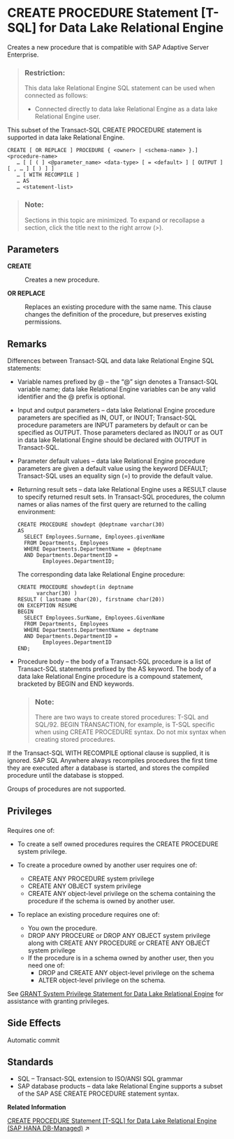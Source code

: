 <!-- loioa618891584f210158ae1b5a5cdce0a34 -->

# CREATE PROCEDURE Statement \[T-SQL\] for Data Lake Relational Engine

Creates a new procedure that is compatible with SAP Adaptive Server Enterprise.



> ### Restriction:  
> This data lake Relational Engine SQL statement can be used when connected as follows:
> 
> -   Connected directly to data lake Relational Engine as a data lake Relational Engine user.



This subset of the Transact-SQL CREATE PROCEDURE statement is supported in data lake Relational Engine.



```
CREATE [ OR REPLACE ] PROCEDURE { <owner> | <schema-name> }.]<procedure-name>
   … [ [ ( ] <@parameter_name> <data-type> [ = <default> ] [ OUTPUT ] [ , … ] [ ) ] ]
   … [ WITH RECOMPILE ]
   … AS
   … <statement-list>
```



> ### Note:  
> Sections in this topic are minimized. To expand or recollapse a section, click the title next to the right arrow \(*\>*\).



<a name="loioa618891584f210158ae1b5a5cdce0a34__create_tsql_proc_parameters1"/>

## Parameters


<dl>
<dt><b>

CREATE

</b></dt>
<dd>

Creates a new procedure.



</dd><dt><b>

OR REPLACE

</b></dt>
<dd>

Replaces an existing procedure with the same name. This clause changes the definition of the procedure, but preserves existing permissions.



</dd>
</dl>



<a name="loioa618891584f210158ae1b5a5cdce0a34__create_tsql_proc_remarks1"/>

## Remarks

Differences between Transact-SQL and data lake Relational Engine SQL statements:

-   Variable names prefixed by @ – the “@” sign denotes a Transact-SQL variable name; data lake Relational Engine variables can be any valid identifier and the @ prefix is optional.

-   Input and output parameters – data lake Relational Engine procedure parameters are specified as IN, OUT, or INOUT; Transact-SQL procedure parameters are INPUT parameters by default or can be specified as OUTPUT. Those parameters declared as INOUT or as OUT in data lake Relational Engine should be declared with OUTPUT in Transact-SQL.

-   Parameter default values – data lake Relational Engine procedure parameters are given a default value using the keyword DEFAULT; Transact-SQL uses an equality sign \(=\) to provide the default value.

-   Returning result sets – data lake Relational Engine uses a RESULT clause to specify returned result sets. In Transact-SQL procedures, the column names or alias names of the first query are returned to the calling environment:

    ```
    CREATE PROCEDURE showdept @deptname varchar(30)
    AS
      SELECT Employees.Surname, Employees.givenName
      FROM Departments, Employees
      WHERE Departments.DepartmentName = @deptname
      AND Departments.DepartmentID =
            Employees.DepartmentID;
    ```

    The corresponding data lake Relational Engine procedure:

    ```
    CREATE PROCEDURE showdept(in deptname 
          varchar(30) )
    RESULT ( lastname char(20), firstname char(20))
    ON EXCEPTION RESUME
    BEGIN
      SELECT Employees.SurName, Employees.GivenName
      FROM Departments, Employees
      WHERE Departments.DepartmentName = deptname
      AND Departments.DepartmentID =
            Employees.DepartmentID
    END;
    ```

-   Procedure body – the body of a Transact-SQL procedure is a list of Transact-SQL statements prefixed by the AS keyword. The body of a data lake Relational Engine procedure is a compound statement, bracketed by BEGIN and END keywords.

    > ### Note:  
    > There are two ways to create stored procedures: T-SQL and SQL/92. BEGIN TRANSACTION, for example, is T-SQL specific when using CREATE PROCEDURE syntax. Do not mix syntax when creating stored procedures.


If the Transact-SQL WITH RECOMPILE optional clause is supplied, it is ignored. SAP SQL Anywhere always recompiles procedures the first time they are executed after a database is started, and stores the compiled procedure until the database is stopped.

Groups of procedures are not supported.



<a name="loioa618891584f210158ae1b5a5cdce0a34__create_tsql_proc_privileges1"/>

## Privileges



### 

Requires one of:

-   To create a self owned procedures requires the CREATE PROCEDURE system privilege.
-   To create a procedure owned by another user requires one of:
    -   CREATE ANY PROCEDURE system privilege
    -   CREATE ANY OBJECT system privilege
    -   CREATE ANY object-level privilege on the schema containing the procedure if the schema is owned by another user.

-   To replace an existing procedure requires one of:
    -   You own the procedure.
    -   DROP ANY PROCEURE or DROP ANY OBJECT system privilege along with CREATE ANY PROCEDURE or CREATE ANY OBJECT system privilege
    -   If the procedure is in a schema owned by another user, then you need one of:
        -   DROP and CREATE ANY object-level privilege on the schema
        -   ALTER object-level privilege on the schema.



See [GRANT System Privilege Statement for Data Lake Relational Engine](grant-system-privilege-statement-for-data-lake-relational-engine-a3dfcb0.md) for assistance with granting privileges.



<a name="loioa618891584f210158ae1b5a5cdce0a34__create_tsql_proc_side_effects1"/>

## Side Effects

Automatic commit



<a name="loioa618891584f210158ae1b5a5cdce0a34__creat_tsql_proc_standards1"/>

## Standards

-   SQL – Transact-SQL extension to ISO/ANSI SQL grammar
-   SAP database products – data lake Relational Engine supports a subset of the SAP ASE CREATE PROCEDURE statement syntax.

**Related Information**  


[CREATE PROCEDURE Statement [T-SQL] for Data Lake Relational Engine (SAP HANA DB-Managed)](https://help.sap.com/viewer/a898e08b84f21015969fa437e89860c8/2023_2_QRC/en-US/873f31b35574493f8d3a7974681eccb3.html "Creates a new procedure that is compatible with SAP Adaptive Server Enterprise.") :arrow_upper_right:

